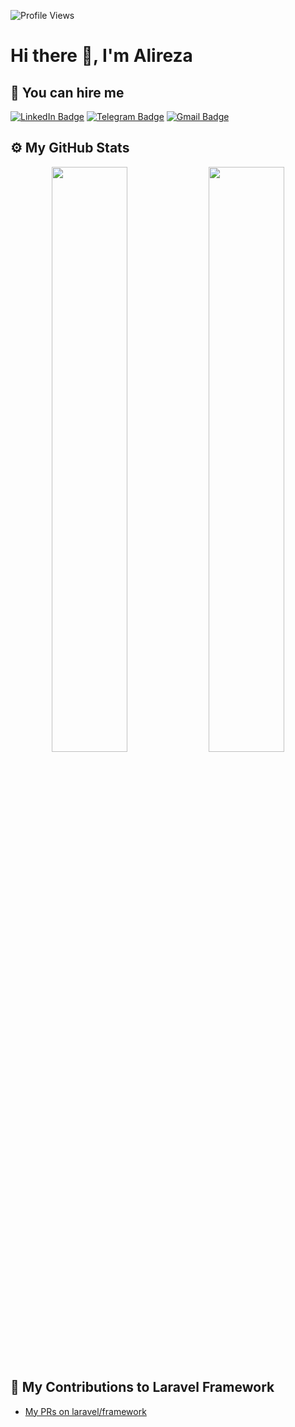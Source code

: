 ![Profile Views](https://komarev.com/ghpvc/?username=alirezadp10)

# Hi there 👋, I'm Alireza 

## 💼 You can hire me

[![LinkedIn Badge](https://img.shields.io/badge/LinkedIn-Connect-blue?style=for-the-badge&logo=linkedin)](https://www.linkedin.com/in/alireza-goudarzi-63aa121b2/)
[![Telegram Badge](https://img.shields.io/badge/Telegram-Chat-blue?style=for-the-badge&logo=telegram)](https://t.me/alirezadp10)
[![Gmail Badge](https://img.shields.io/badge/Gmail-Contact-c14438?style=for-the-badge&logo=gmail&logoColor=white)](mailto:alirezadp10@gmail.com)

## ⚙️ My GitHub Stats

<p align="center"> 
  <img width="49%" src="https://github-readme-stats.vercel.app/api?username=alirezadp10" /> 
  <img width="49%" src="https://streak-stats.demolab.com/?user=alirezadp10" /> 
</p>

## 🧩 My Contributions to Laravel Framework

- [My PRs on laravel/framework](https://github.com/laravel/framework/pulls?q=is%3Apr+author%3Aalirezadp10+)
